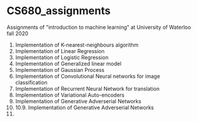 # CS680_assignments
Assignments of  "introduction to machine learning" at University of Waterloo fall 2020

1. Implementation of K-nearest-neighbours algorithm
2. Implementation of Linear Regression
3. Implementation of Logistic Regression
4. Implementation of Generalized linear model
5. Implementation of Gaussian Process
6. Implementation of Convolutional Neural networks for image classification
7. Implementation of Recurrent Neural Network for translation
8. Implementation of Variational Auto-encoders
9. Implementation of Generative Adverserial Networks
10. 10.9. Implementation of Generative Adverserial Networks
11.
